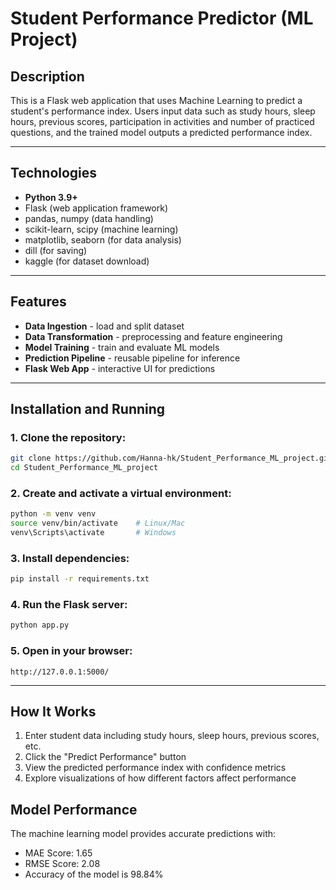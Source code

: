 # Student Performance Predictor (ML Project)

## Description
This is a Flask web application that uses Machine Learning to predict a student's performance index.
Users input data such as study hours, sleep hours, previous scores, participation in activities and number of practiced questions, and the trained model outputs a predicted performance index.

---

## Technologies
- **Python 3.9+**
- Flask (web application framework)
- pandas, numpy (data handling)
- scikit-learn, scipy (machine learning)
- matplotlib, seaborn (for data analysis)
- dill (for saving)
- kaggle (for dataset download)

---

## Features
- **Data Ingestion** - load and split dataset
- **Data Transformation** - preprocessing and feature engineering
- **Model Training** - train and evaluate ML models
- **Prediction Pipeline** - reusable pipeline for inference
- **Flask Web App** - interactive UI for predictions

---

## Installation and Running

### 1. Clone the repository:
```bash
git clone https://github.com/Hanna-hk/Student_Performance_ML_project.git
cd Student_Performance_ML_project
```

### 2. Create and activate a virtual environment:
```bash
python -m venv venv
source venv/bin/activate    # Linux/Mac
venv\Scripts\activate       # Windows
```

### 3. Install dependencies:
```bash
pip install -r requirements.txt
```

### 4. Run the Flask server:
```bash
python app.py
```

### 5. Open in your browser:
```
http://127.0.0.1:5000/
```

---

## How It Works
1. Enter student data including study hours, sleep hours, previous scores, etc.
2. Click the "Predict Performance" button
3. View the predicted performance index with confidence metrics
4. Explore visualizations of how different factors affect performance

## Model Performance
The machine learning model provides accurate predictions with:
- MAE Score: 1.65
- RMSE Score: 2.08
- Accuracy of the model is 98.84%
